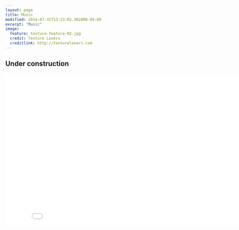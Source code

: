 ```yaml
---
layout: page
title: Music
modified: 2014-07-31T13:23:02.362000-04:00
excerpt: "Music"
image:
  feature: texture-feature-02.jpg
  credit: Texture Lovers
  creditlink: http://texturelovers.com
---
```



## Under construction
<iframe width="853" height="480" src="//www.youtube.com/embed/7JkyOa-fpbs" frameborder="0" allowfullscreen></iframe>

